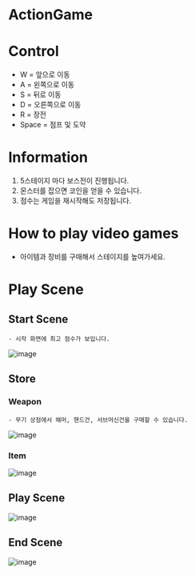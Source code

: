 # ActionGame

# Control
- W = 앞으로 이동
- A = 왼쪽으로 이동
- S = 뒤로 이동
- D = 오른쪽으로 이동
- R = 장전
- Space = 점프 및 도약

# Information
1. 5스테이지 마다 보스전이 진행됩니다.
2. 몬스터를 잡으면 코인을 얻을 수 있습니다.
3. 점수는 게임을 재시작해도 저장됩니다.

# How to play video games
- 아이템과 장비를 구매해서 스테이지를 높여가세요.

# Play Scene
  ## Start Scene
    - 시작 화면에 최고 점수가 보입니다.
  ![image](https://github.com/user-attachments/assets/6eab86e9-5b60-4b80-b9f5-32c4f13e6719)

  ## Store
  ### Weapon
    - 무기 상점에서 해머, 핸드건, 서브머신건을 구매할 수 있습니다.
  ![image](https://github.com/user-attachments/assets/858d657a-abae-4134-babf-bed647fa24dd)
  ### Item
  ![image](https://github.com/user-attachments/assets/f0c1a8b1-c7a1-4812-b063-a19f82a15746)

  ## Play Scene
  ![image](https://github.com/user-attachments/assets/d67b879e-5cfb-4fb9-ad10-f7e65336d74a)

  ## End Scene
  ![image](https://github.com/user-attachments/assets/14ccfed8-6784-43dd-a270-6f4e2a3cea02)
